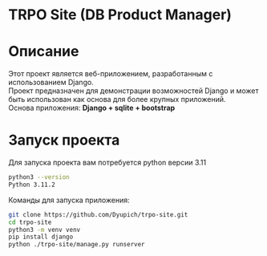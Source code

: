 # TRPO Site (DB Product Manager)

# Описание
Этот проект является веб-приложением, разработанным с использованием Django.   
Проект предназначен для демонстрации возможностей Django и может быть использован как основа для более крупных приложений.   
Основа приложения: **Django + sqlite + bootstrap**


# Запуск проекта
Для запуска проекта вам потребуется python версии 3.11

``` bash
python3 --version                        
Python 3.11.2
```

Команды для запуска приложения:
```bash
git clone https://github.com/Dyupich/trpo-site.git
cd trpo-site
python3 -m venv venv 
pip install django
python ./trpo-site/manage.py runserver
```